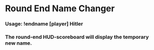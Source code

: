 <h1>Round End Name Changer</h1>
<h3>Usage: !endname [player] Hitler</h3>

<h3>The round-end HUD-scoreboard will display the temporary new name.</h3>
